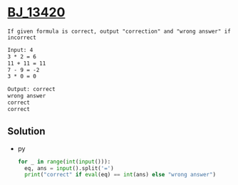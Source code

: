# [BJ_13420](https://acmicpc.net/problem/13420)

```en
If given formula is correct, output "correction" and "wrong answer" if incorrect
```

```txt
Input: 4
3 * 2 = 6
11 + 11 = 11
7 - 9 = -2
3 * 0 = 0

Output: correct
wrong answer
correct
correct
```

## Solution

* py

  ```py
  for _ in range(int(input())):
    eq, ans = input().split('=')
    print("correct" if eval(eq) == int(ans) else "wrong answer")
  ```
